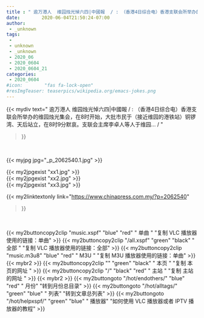 ```yaml
---
title : " 逾万港人  维园烛光悼六四|中國報  / : （香港4日综合电）香港支联会所举办的维园烛光集会，在8时开始，大批市民于（接近维园的港铁站）铜锣湾、天后站立，在8时9分默哀。支联会主席李卓人等人于维园...  / "
date:        2020-06-04T21:50:24-07:00
author:
 - _unknown
tags:
 - 
 - unknown
 - _unknown
 - 2020_06
 - 2020_0604
 - 2020_0604_21
categories:
 - 2020_0604
#icon:        "fas fa-lock-open"
#resImgTeaser: teaserpics/wikipedia.org/emacs-jokes.png
---
```


{{< mydiv text=" 逾万港人  维园烛光悼六四|中國報  / : （香港4日综合电）香港支联会所举办的维园烛光集会，在8时开始，大批市民于（接近维园的港铁站）铜锣湾、天后站立，在8时9分默哀。支联会主席李卓人等人于维园...  / "
>}}
<br>


 {{< myjpg jpg="_p_2062540.1.jpg" >}}<br> 

{{< my2jpgexist "xx1.jpg" >}}<br>
{{< my2jpgexist "xx2.jpg" >}}<br>
{{< my2jpgexist "xx3.jpg" >}}<br>


{{< my2linktextonly link="https://www.chinapress.com.my/?p=2062540"
>}}


<br>

{{< my2buttoncopy2clip "music.xspf"        "blue"   "red"    " 单曲 "  "复制 VLC 播放器使用的链接：单曲" >}} {{< my2buttoncopy2clip "/all.xspf"         "green"  "black"  " 全部 "  "复制 VLC 播放器使用的链接：全部" >}} {{< my2buttoncopy2clip "music.m3u8"        "blue"   "red"    " M3U  "    "复制 M3U 播放器使用的链接：单曲" >}} {{< mybr2 >}} {{< my2buttoncopy2clip ""                  "green"  "black"  " 本页 "    "复制 本页的网址 " >}} {{< my2buttoncopy2clip "/"                 "black"  "red"    " 主站 "    "复制 主站的网址 " >}} {{< mybr2 >}} {{< my2buttongoto      "/hot/endothers/"   "blue"   "red"    " 月份"   "转到月份总目录" >}} {{< my2buttongoto      "/hot/alltags/"     "green"  "blue"   " 列表"   "转到文章总列表" >}} {{< my2buttongoto      "/hot/helpxspf/"    "green"  "blue"   " 播放器" "如何使用 VLC 播放器或者 IPTV 播放器的教程" >}} 
